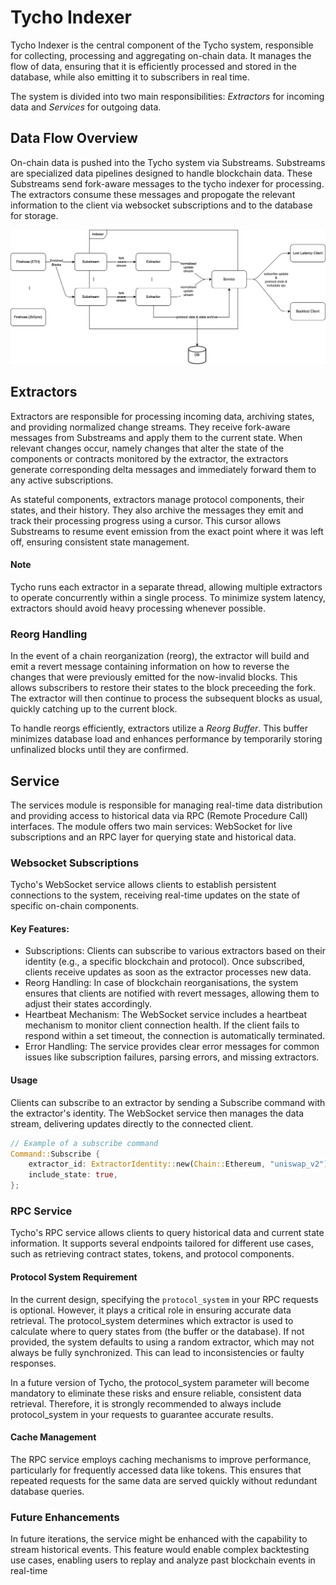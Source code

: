 # Tycho Indexer

Tycho Indexer is the central component of the Tycho system, responsible for collecting, processing and aggregating on-chain data. It manages the flow of data, ensuring that it is efficiently processed and stored in the database, while also emitting it to subscribers in real time.

The system is divided into two main responsibilities: *Extractors* for incoming data and *Services* for outgoing data.

## Data Flow Overview

On-chain data is pushed into the Tycho system via Substreams. Substreams are specialized data pipelines designed to handle blockchain data. These Substreams send fork-aware messages to the tycho indexer for processing. The extractors consume these messages and propogate the relevant information to the client via websocket subscriptions and to the database for storage.

[![Logical Architecture Diagram](../assets/logical.drawio.png)](https://drive.google.com/file/d/1mhbARX2ipAh-YUDfm4gPN3Is4sLvyJxM/view?usp=sharing)

## Extractors

Extractors are responsible for processing incoming data, archiving states, and providing normalized change streams. They receive fork-aware messages from Substreams and apply them to the current state. When relevant changes occur, namely changes that alter the state of the components or contracts monitored by the extractor, the extractors generate corresponding delta messages and immediately forward them to any active subscriptions.

As stateful components, extractors manage protocol components, their states, and their history. They also archive the messages they emit and track their processing progress using a cursor. This cursor allows Substreams to resume event emission from the exact point where it was left off, ensuring consistent state management.

#### Note

Tycho runs each extractor in a separate thread, allowing multiple extractors to operate concurrently within a single process. To minimize system latency, extractors should avoid heavy processing whenever possible.

### Reorg Handling

In the event of a chain reorganization (reorg), the extractor will build and emit a revert message containing information on how to reverse the changes that were previously emitted for the now-invalid blocks. This allows subscribers to restore their states to the block preceeding the fork. The extractor will then continue to process the subsequent blocks as usual, quickly catching up to the current block.

To handle reorgs efficiently, extractors utilize a *Reorg Buffer*. This buffer minimizes database load and enhances performance by temporarily storing unfinalized blocks until they are confirmed.

## Service

The services module is responsible for managing real-time data distribution and providing access to historical data via RPC (Remote Procedure Call) interfaces. The module offers two main services: WebSocket for live subscriptions and an RPC layer for querying state and historical data.

### Websocket Subscriptions

Tycho's WebSocket service allows clients to establish persistent connections to the system, receiving real-time updates on the state of specific on-chain components.

#### Key Features:

- Subscriptions: Clients can subscribe to various extractors based on their identity (e.g., a specific blockchain and protocol). Once subscribed, clients receive updates as soon as the extractor processes new data.
- Reorg Handling: In case of blockchain reorganisations, the system ensures that clients are notified with revert messages, allowing them to adjust their states accordingly.
- Heartbeat Mechanism: The WebSocket service includes a heartbeat mechanism to monitor client connection health. If the client fails to respond within a set timeout, the connection is automatically terminated.
- Error Handling: The service provides clear error messages for common issues like subscription failures, parsing errors, and missing extractors.

#### Usage

Clients can subscribe to an extractor by sending a Subscribe command with the extractor's identity. The WebSocket service then manages the data stream, delivering updates directly to the connected client.

```rust
// Example of a subscribe command
Command::Subscribe {
    extractor_id: ExtractorIdentity::new(Chain::Ethereum, "uniswap_v2"),
    include_state: true,
};

```

### RPC Service

Tycho's RPC service allows clients to query historical data and current state information. It supports several endpoints tailored for different use cases, such as retrieving contract states, tokens, and protocol components.

#### Protocol System Requirement

In the current design, specifying the `protocol_system` in your RPC requests is optional. However, it plays a critical role in ensuring accurate data retrieval. The protocol_system determines which extractor is used to calculate where to query states from (the buffer or the database). If not provided, the system defaults to using a random extractor, which may not always be fully synchronized. This can lead to inconsistencies or faulty responses.

In a future version of Tycho, the protocol_system parameter will become mandatory to eliminate these risks and ensure reliable, consistent data retrieval. Therefore, it is strongly recommended to always include protocol_system in your requests to guarantee accurate results.

#### Cache Management

The RPC service employs caching mechanisms to improve performance, particularly for frequently accessed data like tokens. This ensures that repeated requests for the same data are served quickly without redundant database queries.

### Future Enhancements

In future iterations, the service might be enhanced with the capability to stream historical events. This feature would enable complex backtesting use cases, enabling users to replay and analyze past blockchain events in real-time
